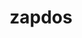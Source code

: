 ---
id: 145
title: zapdos
types: [electric,flying]
image: https://raw.githubusercontent.com/PokeAPI/sprites/master/sprites/pokemon/145.png
---